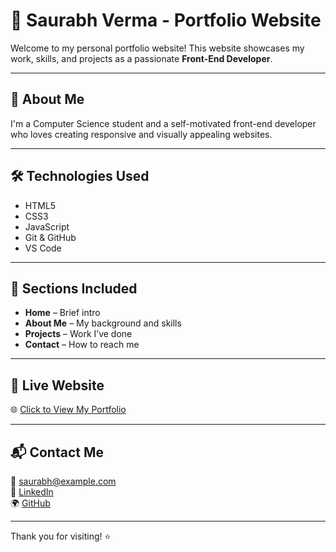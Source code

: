 # 💼 Saurabh Verma - Portfolio Website

Welcome to my personal portfolio website! This website showcases my work, skills, and projects as a passionate **Front-End Developer**.

---

## 🚀 About Me

I'm a Computer Science student and a self-motivated front-end developer who loves creating responsive and visually appealing websites.

---

## 🛠 Technologies Used

- HTML5
- CSS3
- JavaScript
- Git & GitHub
- VS Code

---

## 📁 Sections Included

- **Home** – Brief intro
- **About Me** – My background and skills
- **Projects** – Work I’ve done
- **Contact** – How to reach me

---

## 🔗 Live Website

🌐 [Click to View My Portfolio](https://isaurabhvma.github.io/Myportfolio-website/)

---

## 📬 Contact Me

📧 saurabh@example.com  
💼 [LinkedIn](https://linkedin.com/in/saurabhvma88)  
🌍 [GitHub](https://github.com/isaurabhvma)

---

Thank you for visiting! ⭐
